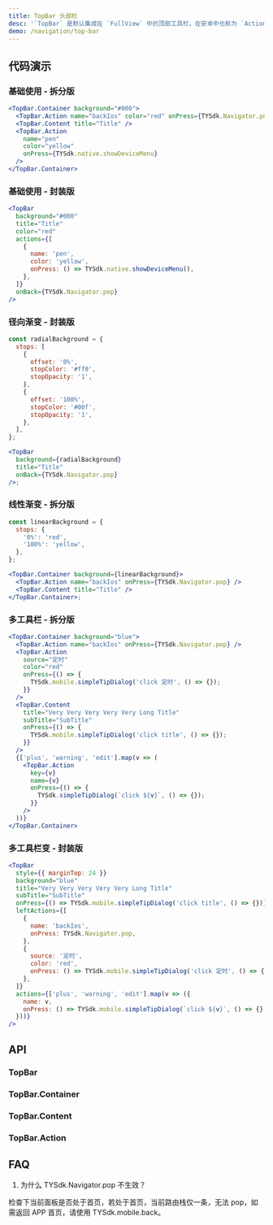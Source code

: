 ```yaml
---
title: TopBar 头部栏
desc: '`TopBar` 是默认集成在 `FullView` 中的顶部工具栏，在安卓中也称为 `ActionBar`，IOS 中称为 `UINavigationBar`。<br/>新版的 `TopBar` 统一了 IOS 及安卓两端的写法，且拆分出了 [TopBar.Container](#TopBar.Container) 、[TopBar.Content](#TopBar.Content) 以及 [TopBar.Action](#TopBar.Action) 三个组件，若存在高度定制情况，可使用三大组件进行组合构建。<br/>此外我们还封装了一份常用的 [TopBar](#TopBar) 组件，用于较为基础的 TopBar 定制需求。<br/>另外，`TopBar` 的高度在安卓和 IOS 上分别做了适配，可以通过 `TopBar.height` 获取到 `TopBar` 的高度。如果是 IPhoneX 以上机型，高度是 88, 其余 iOS 机型高度是 64， 安卓的 TopBar 高度是 56。'
demo: /navigation/top-bar
---
```


## 代码演示

### 基础使用 - 拆分版

```jsx
<TopBar.Container background="#000">
  <TopBar.Action name="backIos" color="red" onPress={TYSdk.Navigator.pop} />
  <TopBar.Content title="Title" />
  <TopBar.Action
    name="pen"
    color="yellow"
    onPress={TYSdk.native.showDeviceMenu}
  />
</TopBar.Container>
```

### 基础使用 - 封装版

```jsx
<TopBar
  background="#000"
  title="Title"
  color="red"
  actions={[
    {
      name: 'pen',
      color: 'yellow',
      onPress: () => TYSdk.native.showDeviceMenu(),
    },
  ]}
  onBack={TYSdk.Navigator.pop}
/>
```

### 径向渐变 - 封装版

```jsx
const radialBackground = {
  stops: [
    {
      offset: '0%',
      stopColor: '#ff0',
      stopOpacity: '1',
    },
    {
      offset: '100%',
      stopColor: '#00f',
      stopOpacity: '1',
    },
  ],
};

<TopBar
  background={radialBackground}
  title="Title"
  onBack={TYSdk.Navigator.pop}
/>;
```

### 线性渐变 - 拆分版

```jsx
const linearBackground = {
  stops: {
    '0%': 'red',
    '100%': 'yellow',
  },
};

<TopBar.Container background={linearBackground}>
  <TopBar.Action name="backIos" onPress={TYSdk.Navigator.pop} />
  <TopBar.Content title="Title" />
</TopBar.Container>;
```

### 多工具栏 - 拆分版

```jsx
<TopBar.Container background="blue">
  <TopBar.Action name="backIos" onPress={TYSdk.Navigator.pop} />
  <TopBar.Action
    source="定时"
    color="red"
    onPress={() => {
      TYSdk.mobile.simpleTipDialog('click 定时', () => {});
    }}
  />
  <TopBar.Content
    title="Very Very Very Very Very Long Title"
    subTitle="SubTitle"
    onPress={() => {
      TYSdk.mobile.simpleTipDialog('click title', () => {});
    }}
  />
  {['plus', 'warning', 'edit'].map(v => (
    <TopBar.Action
      key={v}
      name={v}
      onPress={() => {
        TYSdk.simpleTipDialog(`click ${v}`, () => {});
      }}
    />
  ))}
</TopBar.Container>
```

### 多工具栏变 - 封装版

```jsx
<TopBar
  style={{ marginTop: 24 }}
  background="blue"
  title="Very Very Very Very Very Long Title"
  subTitle="SubTitle"
  onPress={() => TYSdk.mobile.simpleTipDialog('click title', () => {})}
  leftActions={[
    {
      name: 'backIos',
      onPress: TYSdk.Navigator.pop,
    },
    {
      source: '定时',
      color: 'red',
      onPress: () => TYSdk.mobile.simpleTipDialog('click 定时', () => {}),
    },
  ]}
  actions={['plus', 'warning', 'edit'].map(v => ({
    name: v,
    onPress: () => TYSdk.mobile.simpleTipDialog(`click ${v}`, () => {}),
  }))}
/>
```

## API

### TopBar

<API name="TopBarProps"></API>

### TopBar.Container

<API name="TopBarContainerProps"></API>

### TopBar.Content

<API name="TopBarContentProps"></API>

### TopBar.Action

<API name="TopBarActionProps"></API>

## FAQ

1. 为什么 TYSdk.Navigator.pop 不生效？

检查下当前面板是否处于首页，若处于首页，当前路由栈仅一条，无法 pop，如需返回 APP 首页，请使用 TYSdk.mobile.back。
